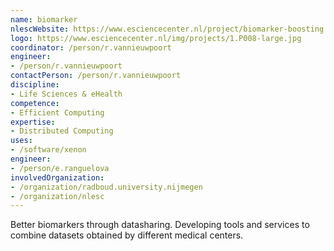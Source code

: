 ```yaml
---
name: biomarker
nlescWebsite: https://www.esciencecenter.nl/project/biomarker-boosting
logo: https://www.esciencecenter.nl/img/projects/1.P008-large.jpg
coordinator: /person/r.vannieuwpoort
engineer: 
- /person/r.vannieuwpoort
contactPerson: /person/r.vannieuwpoort
discipline:
- Life Sciences & eHealth
competence:
- Efficient Computing
expertise:
- Distributed Computing
uses:
- /software/xenon
engineer:
- /person/e.ranguelova
involvedOrganization:
- /organization/radboud.university.nijmegen
- /organization/nlesc
---
```

Better biomarkers through datasharing.
Developing tools and services to combine datasets obtained by different medical centers.
